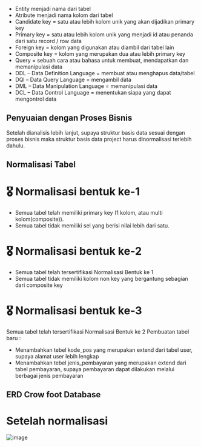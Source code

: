 - Entity menjadi nama dari tabel
- Atribute menjadi nama kolom dari tabel
- Candidate key = satu atau lebih kolom unik yang akan dijadikan primary key
- Primary key = satu atau lebih kolom unik yang menjadi id atau penanda dari satu record / row data
- Foreign key = kolom yang digunakan atau diambil dari tabel lain
- Composite key = kolom yang merupakan dua atau lebih primary key
- Query = sebuah cara atau bahasa untuk membuat, mendapatkan dan memanipulasi data
- DDL – Data Definition Language = membuat atau menghapus data/tabel
- DQl – Data Query Language = mengambil data
- DML – Data Manipulation Language = memanipulasi data
- DCL – Data Control Language = menentukan siapa yang dapat mengontrol data

## Penyuaian dengan Proses Bisnis
Setelah dianalisis lebih lanjut, supaya struktur basis data sesuai dengan proses bisnis maka struktur basis data project harus dinormalisasi terlebih dahulu.
## Normalisasi Tabel
# 🎖️ Normalisasi bentuk ke-1
- Semua tabel telah memiliki primary key (1 kolom, atau multi kolom(composite)).
- Semua tabel tidak memiliki sel yang berisi nilai lebih dari satu.
# 🎖️ Normalisasi bentuk ke-2
- Semua tabel telah tersertifikasi Normalisasi Bentuk ke 1
- Semua tabel tidak memiliki kolom non key yang bergantung sebagian dari composite key
# 🎖️ Normalisasi bentuk ke-3
Semua tabel telah tersertifikasi Normalisasi Bentuk ke 2
Pembuatan tabel baru :
- Menambahkan tebel kode_pos yang merupakan extend dari tabel user, supaya alamat user lebih lengkap
- Menambahkan tebel jenis_pembayaran yang merupakan extend dari tabel pembayaran, supaya pembayaran dapat dilakukan melalui berbagai jenis pembayaran

## ERD Crow foot Database
# Setelah normalisasi
![image](https://user-images.githubusercontent.com/101303689/165089201-256d1f6e-6f5f-402f-86c6-c5690be8acf9.png)
